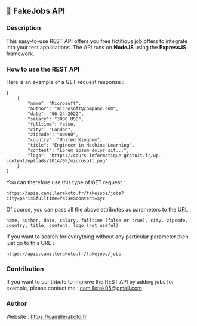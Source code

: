 ## 💼 FakeJobs API

### Description

This easy-to-use REST API offers you free fictitious job offers to integrate into your test applications.
The API runs on **NodeJS** using the **ExpressJS** framework.

### How to use the REST API

Here is an example of a GET request response :

    [
    	{
    	    "name": "Microsoft",
    	    "author": "microsoft@company.com",
    	    "date": "06-24-2022",
    	    "salary": "3000 USD",
    	    "fulltime": false,
    	    "city": "London",
    	    "zipcode": "80000",
    	    "country": "United Kingdom",
    	    "title": "Engineer in Machine Learning",
    	    "content": "Lorem ipsum dolor sit...",
    	    "logo": "https://cours-informatique-gratuit.fr/wp-content/uploads/2014/05/microsoft.png"
    	}
    ]

You can therefore use this type of GET request :

    https://apis.camillerakoto.fr/fakejobs/jobs?city=paris&fulltime=false&content=xyz

Of course, you can pass all the above attributes as parameters to the URL :

    name, author, date, salary, fulltime (false or true), city, zipcode, country, title, content, logo (not useful)

If you want to search for everything without any particular parameter then just go to this URL :

    https://apis.camillerakoto.fr/fakejobs/jobs

### Contribution

If you want to contribute to improve the REST API by adding jobs for example, please contact me :
camillerak05@gmail.com

### Author

Website : https://camillerakoto.fr
